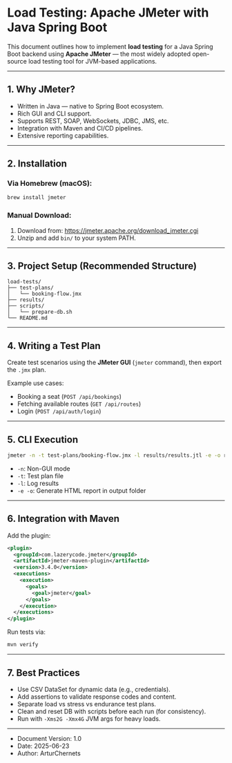 # Load Testing: Apache JMeter with Java Spring Boot

This document outlines how to implement **load testing** for a Java Spring Boot backend using **Apache JMeter** — the most widely adopted open-source load testing tool for JVM-based applications.

---

## 1. Why JMeter?

- Written in Java — native to Spring Boot ecosystem.
- Rich GUI and CLI support.
- Supports REST, SOAP, WebSockets, JDBC, JMS, etc.
- Integration with Maven and CI/CD pipelines.
- Extensive reporting capabilities.

---

## 2. Installation

### Via Homebrew (macOS):

```bash
brew install jmeter
```

### Manual Download:

1. Download from: https://jmeter.apache.org/download_jmeter.cgi
2. Unzip and add `bin/` to your system PATH.

---

## 3. Project Setup (Recommended Structure)

```
load-tests/
├── test-plans/
│   └── booking-flow.jmx
├── results/
├── scripts/
│   └── prepare-db.sh
└── README.md
```

---

## 4. Writing a Test Plan

Create test scenarios using the **JMeter GUI** (`jmeter` command), then export the `.jmx` plan.

Example use cases:

- Booking a seat (`POST /api/bookings`)
- Fetching available routes (`GET /api/routes`)
- Login (`POST /api/auth/login`)

---

## 5. CLI Execution

```bash
jmeter -n -t test-plans/booking-flow.jmx -l results/results.jtl -e -o results/report
```

- `-n`: Non-GUI mode
- `-t`: Test plan file
- `-l`: Log results
- `-e -o`: Generate HTML report in output folder

---

## 6. Integration with Maven

Add the plugin:

```xml
<plugin>
  <groupId>com.lazerycode.jmeter</groupId>
  <artifactId>jmeter-maven-plugin</artifactId>
  <version>3.4.0</version>
  <executions>
    <execution>
      <goals>
        <goal>jmeter</goal>
      </goals>
    </execution>
  </executions>
</plugin>
```

Run tests via:

```bash
mvn verify
```

---

## 7. Best Practices

- Use CSV DataSet for dynamic data (e.g., credentials).
- Add assertions to validate response codes and content.
- Separate load vs stress vs endurance test plans.
- Clean and reset DB with scripts before each run (for consistency).
- Run with `-Xms2G -Xmx4G` JVM args for heavy loads.

---

* Document Version: 1.0
* Date: 2025-06-23
* Author: ArturChernets
